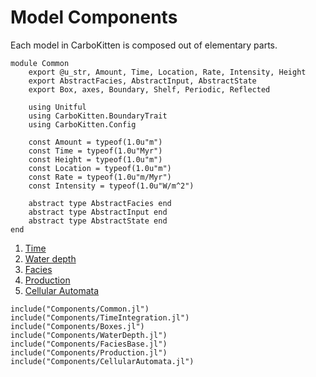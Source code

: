 # Model Components

Each model in CarboKitten is composed out of elementary parts.

``` {.julia file=src/Components/Common.jl}
module Common
    export @u_str, Amount, Time, Location, Rate, Intensity, Height
    export AbstractFacies, AbstractInput, AbstractState
    export Box, axes, Boundary, Shelf, Periodic, Reflected

    using Unitful
    using CarboKitten.BoundaryTrait
    using CarboKitten.Config

    const Amount = typeof(1.0u"m")
    const Time = typeof(1.0u"Myr")
    const Height = typeof(1.0u"m")
    const Location = typeof(1.0u"m")
    const Rate = typeof(1.0u"m/Myr")
    const Intensity = typeof(1.0u"W/m^2")

    abstract type AbstractFacies end
    abstract type AbstractInput end
    abstract type AbstractState end
end
```

1. [Time](./time.md)
2. [Water depth](./waterdepth.md)
4. [Facies](./facies.md)
3. [Production](./production.md)
4. [Cellular Automata](./cellular-automata.md)

``` {.julia file=src/Components.jl}
include("Components/Common.jl")
include("Components/TimeIntegration.jl")
include("Components/Boxes.jl")
include("Components/WaterDepth.jl")
include("Components/FaciesBase.jl")
include("Components/Production.jl")
include("Components/CellularAutomata.jl")
```

